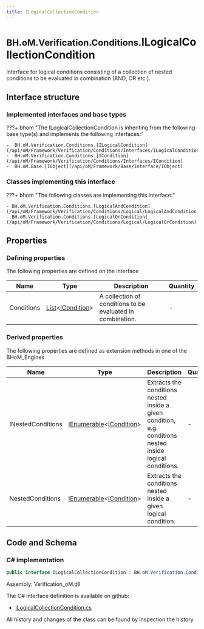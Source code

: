 ```yaml
---
title: ILogicalCollectionCondition
---
```


# <small>BH.oM.Verification.Conditions.</small>**ILogicalCollectionCondition**

Interface for logical conditions consisting of a collection of nested conditions to be evaluated in combination (AND, OR etc.).

## Interface structure

### Implemented interfaces and base types

???+ bhom "The ILogicalCollectionCondition is inheriting from the following base type(s) and implements the following interfaces:"

    -  BH.oM.Verification.Conditions.[ILogicalCondition](/api/oM/Framework/Verification/Conditions/Interfaces/ILogicalCondition)
    -  BH.oM.Verification.Conditions.[ICondition](/api/oM/Framework/Verification/Conditions/Interfaces/ICondition)
    -  BH.oM.Base.[IObject](/api/oM/Framework/Base/Interface/IObject)


### Classes implementing this interface

???+ bhom "The following classes are implementing this interface:"

    - BH.oM.Verification.Conditions.[LogicalAndCondition](/api/oM/Framework/Verification/Conditions/Logical/LogicalAndCondition)
    - BH.oM.Verification.Conditions.[LogicalOrCondition](/api/oM/Framework/Verification/Conditions/Logical/LogicalOrCondition)


## Properties



### Defining properties

The following properties are defined on the interface

| Name             | Type             | Description      | Quantity         |
|------------------|------------------|------------------|------------------|
| Conditions | [List](https://learn.microsoft.com/en-us/dotnet/api/System.Collections.Generic.List-1?view=netstandard-2.0)&lt;[ICondition](/api/oM/Framework/Verification/Conditions/Interfaces/ICondition)&gt; | A collection of conditions to be evaluated in combination. | - |


### Derived properties

The following properties are defined as extension methods in one of the BHoM_Engines

| Name             | Type             | Description      | Quantity         | Engine           |
|------------------|------------------|------------------|------------------|------------------|
| INestedConditions | [IEnumerable](https://learn.microsoft.com/en-us/dotnet/api/System.Collections.Generic.IEnumerable-1?view=netstandard-2.0)&lt;[ICondition](/api/oM/Framework/Verification/Conditions/Interfaces/ICondition)&gt; | Extracts the conditions nested inside a given condition, e.g. conditions nested inside logical conditions. | - | Verification_Engine |
| NestedConditions | [IEnumerable](https://learn.microsoft.com/en-us/dotnet/api/System.Collections.Generic.IEnumerable-1?view=netstandard-2.0)&lt;[ICondition](/api/oM/Framework/Verification/Conditions/Interfaces/ICondition)&gt; | Extracts the conditions nested inside a given logical condition. | - | Verification_Engine |


## Code and Schema

### C# implementation

``` C# title="C#"
public interface ILogicalCollectionCondition : BH.oM.Verification.Conditions.ILogicalCondition, BH.oM.Verification.Conditions.ICondition, BH.oM.Base.IObject
```

Assembly: Verification_oM.dll

The C# interface definition is available on github:

- [ILogicalCollectionCondition.cs](https://github.com/BHoM/BHoM/blob/develop/Verification_oM/Conditions\Interfaces\ILogicalCollectionCondition.cs)

All history and changes of the class can be found by inspection the history.
